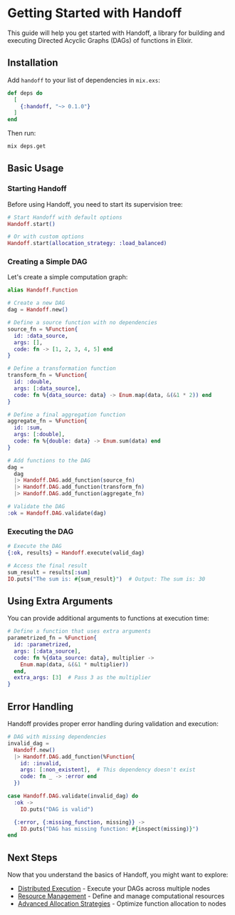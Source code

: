 # Getting Started with Handoff

This guide will help you get started with Handoff, a library for building and executing Directed Acyclic Graphs (DAGs) of functions in Elixir.

## Installation

Add `handoff` to your list of dependencies in `mix.exs`:

```elixir
def deps do
  [
    {:handoff, "~> 0.1.0"}
  ]
end
```

Then run:

```bash
mix deps.get
```

## Basic Usage

### Starting Handoff

Before using Handoff, you need to start its supervision tree:

```elixir
# Start Handoff with default options
Handoff.start()

# Or with custom options
Handoff.start(allocation_strategy: :load_balanced)
```

### Creating a Simple DAG

Let's create a simple computation graph:

```elixir
alias Handoff.Function

# Create a new DAG
dag = Handoff.new()

# Define a source function with no dependencies
source_fn = %Function{
  id: :data_source,
  args: [],
  code: fn -> [1, 2, 3, 4, 5] end
}

# Define a transformation function
transform_fn = %Function{
  id: :double,
  args: [:data_source],
  code: fn %{data_source: data} -> Enum.map(data, &(&1 * 2)) end
}

# Define a final aggregation function
aggregate_fn = %Function{
  id: :sum,
  args: [:double],
  code: fn %{double: data} -> Enum.sum(data) end
}

# Add functions to the DAG
dag =
  dag
  |> Handoff.DAG.add_function(source_fn)
  |> Handoff.DAG.add_function(transform_fn)
  |> Handoff.DAG.add_function(aggregate_fn)

# Validate the DAG
:ok = Handoff.DAG.validate(dag)
```

### Executing the DAG

```elixir
# Execute the DAG
{:ok, results} = Handoff.execute(valid_dag)

# Access the final result
sum_result = results[:sum]
IO.puts("The sum is: #{sum_result}")  # Output: The sum is: 30
```

## Using Extra Arguments

You can provide additional arguments to functions at execution time:

```elixir
# Define a function that uses extra arguments
parametrized_fn = %Function{
  id: :parametrized,
  args: [:data_source],
  code: fn %{data_source: data}, multiplier ->
    Enum.map(data, &(&1 * multiplier))
  end,
  extra_args: [3]  # Pass 3 as the multiplier
}
```

## Error Handling

Handoff provides proper error handling during validation and execution:

```elixir
# DAG with missing dependencies
invalid_dag =
  Handoff.new()
  |> Handoff.DAG.add_function(%Function{
    id: :invalid,
    args: [:non_existent],  # This dependency doesn't exist
    code: fn _ -> :error end
  })

case Handoff.DAG.validate(invalid_dag) do
  :ok ->
    IO.puts("DAG is valid")

  {:error, {:missing_function, missing}} ->
    IO.puts("DAG has missing function: #{inspect(missing)}")
end
```

## Next Steps

Now that you understand the basics of Handoff, you might want to explore:

- [Distributed Execution](distributed_execution.md) - Execute your DAGs across multiple nodes
- [Resource Management](resource_management.md) - Define and manage computational resources
- [Advanced Allocation Strategies](allocation_strategies.md) - Optimize function allocation to nodes
